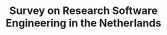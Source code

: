 ---
authors: B. van Werkhoven, T. Bakker, O. Philippe, and S. Hettrick
title: "Survey on Research Software Engineering in the Netherlands"
journal: "9th International Workshop on Sustainable Software for Science: Practice and Experiences (WSSSPE6.1)"
year: 2018
---